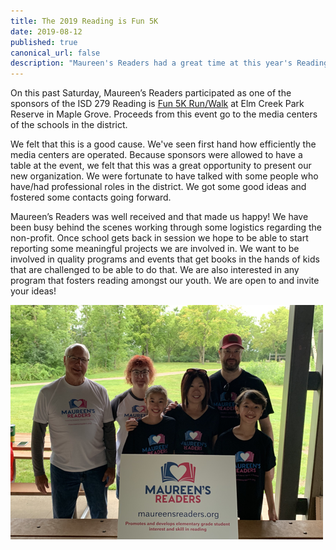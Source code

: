 ```yaml
---
title: The 2019 Reading is Fun 5K
date: 2019-08-12
published: true
canonical_url: false
description: "Maureen's Readers had a great time at this year's Reading is Fun 5k"
---
```


On this past Saturday, Maureen’s Readers participated as one of the sponsors of the ISD 279 Reading is [Fun 5K Run/Walk](http://www.district279foundation.org/reading-is-fun-5k.html) at Elm Creek Park Reserve in Maple Grove. Proceeds from this event go to the media centers of the schools in the district.

We felt that this is a good cause. We've seen first hand how efficiently the media centers are operated. Because sponsors were allowed to have a table at the event, we felt that this was a great opportunity to present our new organization. We were fortunate to have talked with some people who have/had professional roles in the district. We got some good ideas and fostered some contacts going forward. 

Maureen’s Readers was well received and that made us happy! We have been busy behind the scenes working through some logistics regarding the non-profit. Once school gets back in session we hope to be able to start reporting some meaningful projects we are involved in. We want to be involved in quality programs and events that get books in the hands of kids that are challenged to be able to do that. We are also interested in any program that fosters reading amongst our youth. We are open to and invite your ideas!

![Image](./images/reading_is_fun2019.png)
